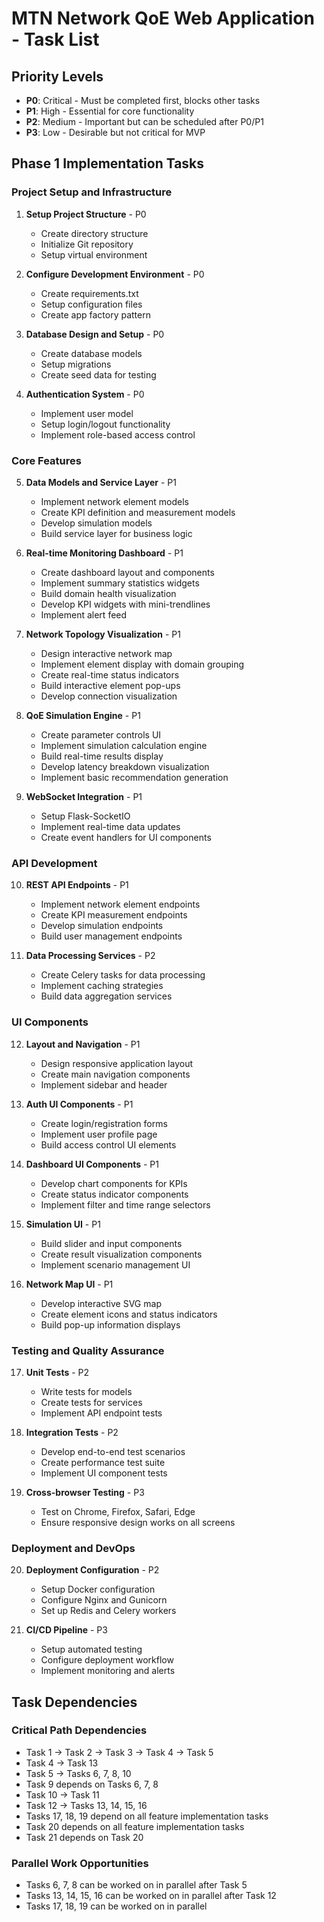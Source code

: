 # MTN Network QoE Web Application - Task List

## Priority Levels
- **P0**: Critical - Must be completed first, blocks other tasks
- **P1**: High - Essential for core functionality
- **P2**: Medium - Important but can be scheduled after P0/P1
- **P3**: Low - Desirable but not critical for MVP

## Phase 1 Implementation Tasks

### Project Setup and Infrastructure
1. **Setup Project Structure** - P0
   - Create directory structure
   - Initialize Git repository
   - Setup virtual environment

2. **Configure Development Environment** - P0
   - Create requirements.txt
   - Setup configuration files
   - Create app factory pattern

3. **Database Design and Setup** - P0
   - Create database models
   - Setup migrations
   - Create seed data for testing

4. **Authentication System** - P0
   - Implement user model
   - Setup login/logout functionality
   - Implement role-based access control

### Core Features

5. **Data Models and Service Layer** - P1
   - Implement network element models
   - Create KPI definition and measurement models
   - Develop simulation models
   - Build service layer for business logic

6. **Real-time Monitoring Dashboard** - P1
   - Create dashboard layout and components
   - Implement summary statistics widgets
   - Build domain health visualization
   - Develop KPI widgets with mini-trendlines
   - Implement alert feed

7. **Network Topology Visualization** - P1
   - Design interactive network map
   - Implement element display with domain grouping
   - Create real-time status indicators
   - Build interactive element pop-ups
   - Develop connection visualization

8. **QoE Simulation Engine** - P1
   - Create parameter controls UI
   - Implement simulation calculation engine
   - Build real-time results display
   - Develop latency breakdown visualization
   - Implement basic recommendation generation

9. **WebSocket Integration** - P1
   - Setup Flask-SocketIO
   - Implement real-time data updates
   - Create event handlers for UI components

### API Development

10. **REST API Endpoints** - P1
    - Implement network element endpoints
    - Create KPI measurement endpoints
    - Develop simulation endpoints
    - Build user management endpoints

11. **Data Processing Services** - P2
    - Create Celery tasks for data processing
    - Implement caching strategies
    - Build data aggregation services

### UI Components

12. **Layout and Navigation** - P1
    - Design responsive application layout
    - Create main navigation components
    - Implement sidebar and header

13. **Auth UI Components** - P1
    - Create login/registration forms
    - Implement user profile page
    - Build access control UI elements

14. **Dashboard UI Components** - P1
    - Develop chart components for KPIs
    - Create status indicator components
    - Implement filter and time range selectors

15. **Simulation UI** - P1
    - Build slider and input components
    - Create result visualization components
    - Implement scenario management UI

16. **Network Map UI** - P1
    - Develop interactive SVG map
    - Create element icons and status indicators
    - Build pop-up information displays

### Testing and Quality Assurance

17. **Unit Tests** - P2
    - Write tests for models
    - Create tests for services
    - Implement API endpoint tests

18. **Integration Tests** - P2
    - Develop end-to-end test scenarios
    - Create performance test suite
    - Implement UI component tests

19. **Cross-browser Testing** - P3
    - Test on Chrome, Firefox, Safari, Edge
    - Ensure responsive design works on all screens

### Deployment and DevOps

20. **Deployment Configuration** - P2
    - Setup Docker configuration
    - Configure Nginx and Gunicorn
    - Set up Redis and Celery workers

21. **CI/CD Pipeline** - P3
    - Setup automated testing
    - Configure deployment workflow
    - Implement monitoring and alerts

## Task Dependencies

### Critical Path Dependencies
- Task 1 → Task 2 → Task 3 → Task 4 → Task 5
- Task 4 → Task 13
- Task 5 → Tasks 6, 7, 8, 10
- Task 9 depends on Tasks 6, 7, 8
- Task 10 → Task 11
- Task 12 → Tasks 13, 14, 15, 16
- Tasks 17, 18, 19 depend on all feature implementation tasks
- Task 20 depends on all feature implementation tasks
- Task 21 depends on Task 20

### Parallel Work Opportunities
- Tasks 6, 7, 8 can be worked on in parallel after Task 5
- Tasks 13, 14, 15, 16 can be worked on in parallel after Task 12
- Tasks 17, 18, 19 can be worked on in parallel
